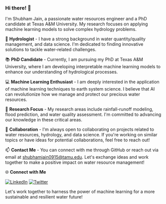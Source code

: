 ### Hi there! 👋

I'm Shubham Jain, a passionate water resources engineer and a PhD candidate at Texas A&M University. My research focuses on applying machine learning models to solve complex hydrology problems. 

🌊 **Hydrologist** - I have a strong background in water quantity/quality management, and data science. I'm dedicated to finding innovative solutions to tackle water-related challenges.

📚 **PhD Candidate** - Currently, I am pursuing my PhD at Texas A&M University, where I am developing interpretable machine learning models to enhance our understanding of hydrological processes.

💻 **Machine Learning Enthusiast** - I am deeply interested in the application of machine learning techniques to earth system science. I believe that AI can revolutionize how we manage and protect our precious water resources.

🔬 **Research Focus** - My research areas include rainfall-runoff modeling, flood prediction, and water quality assessment. I'm committed to advancing our knowledge in these critical areas.

🤝 **Collaboration** - I'm always open to collaborating on projects related to water resources, hydrology, and data science. If you're working on similar topics or have ideas for potential collaborations, feel free to reach out!

📫 **Contact Me** - You can connect with me through GitHub or reach out via email at [shubhamjain0915@tamu.edu](mailto:shubhamjain0915@tamu.edu). Let's exchange ideas and work together to make a positive impact on water resource management!

🌐 **Connect with Me**

[![LinkedIn](https://img.shields.io/badge/LinkedIn-shubhamjain0915-blue)](https://www.linkedin.com/in/shubhamjain0915)
[![Twitter](https://img.shields.io/badge/Twitter-shubh_jayn-blue)](https://twitter.com/shubh_jayn)

Let's work together to harness the power of machine learning for a more sustainable and resilient water future!

